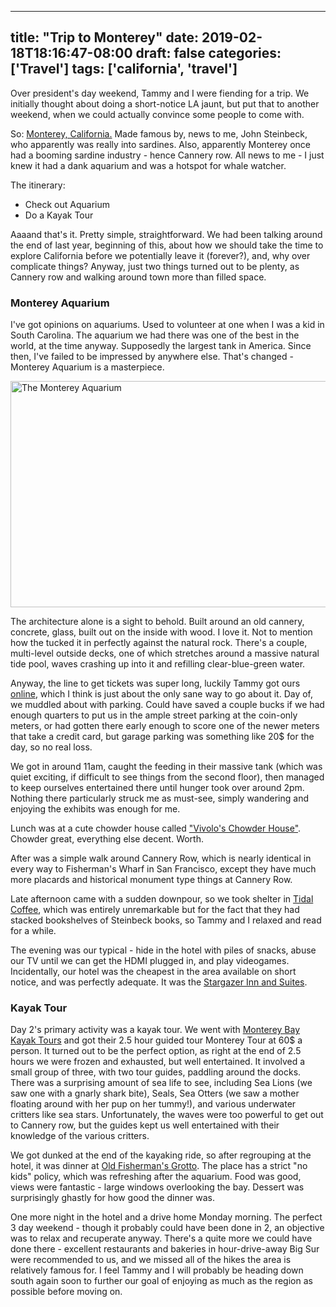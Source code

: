 
---
title: "Trip to Monterey"
date: 2019-02-18T18:16:47-08:00
draft: false
categories: ['Travel']
tags: ['california', 'travel']
---


Over president's day weekend, Tammy and I were fiending for a trip. We initially thought about doing a short-notice LA jaunt, but
put that to another weekend, when we could actually convince some people to come with.

So: [Monterey, California.](https://en.wikipedia.org/wiki/Monterey,_California) Made famous by, news to me, John Steinbeck, who
apparently was really into sardines. Also, apparently Monterey once had a booming sardine industry - hence Cannery row. All news
to me - I just knew it had a dank aquarium and was a hotspot for whale watcher.

The itinerary:

* Check out Aquarium
* Do a Kayak Tour

Aaaand that's it. Pretty simple, straightforward. We had been talking around the end of last year, beginning of this, about how
we should take the time to explore California before we potentially leave it (forever?), and, why over complicate things? Anyway,
just two things turned out to be plenty, as Cannery row and walking around town more than filled space.

### Monterey Aquarium
I've got opinions on aquariums. Used to volunteer at one when I was a kid in South Carolina. The aquarium we had there was
one of the best in the world, at the time anyway. Supposedly the largest tank in America. Since then, I've failed to be
impressed by anywhere else. That's changed - Monterey Aquarium is a masterpiece.

<img
    src="/aquarium.jpg"
    alt="The Monterey Aquarium"
    width="544"
    height="362" />

The architecture alone is a sight to behold. Built around an old cannery, concrete, glass, built out on the inside with wood.
I love it. Not to mention how the tucked it in perfectly against the natural rock. There's a couple, multi-level outside decks,
one of which stretches around a massive natural tide pool, waves crashing up into it and refilling clear-blue-green water.

Anyway, the line to get tickets was super long, luckily Tammy got ours [online](https://www.montereybayaquarium.org/visit/admission-tickets),
which I think is just about the only sane way to go about it. Day of, we muddled about with parking. Could have saved a couple bucks if we had
enough quarters to put us in the ample street parking at the coin-only meters, or had gotten there early enough to score one of the newer
meters that take a credit card, but garage parking was something like 20$ for the day, so no real loss.

We got in around 11am, caught the feeding in their massive tank (which was quiet exciting, if difficult to see things from the second floor),
then managed to keep ourselves entertained there until hunger took over around 2pm. Nothing there particularly struck me as must-see, simply
wandering and enjoying the exhibits was enough for me.

Lunch was at a cute chowder house called ["Vivolo's Chowder House"](https://goo.gl/maps/V9xpRRethaH2). Chowder great, everything else decent.
Worth.

After was a simple walk around Cannery Row, which is nearly identical in every way to Fisherman's Wharf in San Francisco, except
they have much more placards and historical monument type things at Cannery Row.

Late afternoon came with a sudden downpour, so we took shelter in [Tidal Coffee](https://goo.gl/maps/Zo97jtHbePU2), which was entirely
unremarkable but for the fact that they had stacked bookshelves of Steinbeck books, so Tammy and I relaxed and read for a while.

The evening was our typical - hide in the hotel with piles of snacks, abuse our TV until we can get the HDMI plugged in, and
play videogames. Incidentally, our hotel was the cheapest in the area available on short notice, and was perfectly adequate.
It was the [Stargazer Inn and Suites](https://goo.gl/maps/jNdcqY4KzNr).

### Kayak Tour
Day 2's primary activity was a kayak tour. We went with [Monterey Bay Kayak Tours](https://www.montereybaykayaks.com/) and
got their 2.5 hour guided tour Monterey Tour at 60$ a person. It turned out to be the perfect option, as right at the end of
2.5 hours we were frozen and exhausted, but well entertained. It involved a small group of three, with two tour guides, paddling
around the docks. There was a surprising amount of sea life to see, including Sea Lions (we saw one with a gnarly shark bite),
Seals, Sea Otters (we saw a mother floating around with her pup on her tummy!), and various underwater critters like sea stars.
Unfortunately, the waves were too powerful to get out to Cannery row, but the guides kept us well entertained with their knowledge
of the various critters.

We got dunked at the end of the kayaking ride, so after regrouping at the hotel, it was dinner at [Old Fisherman's Grotto](https://goo.gl/maps/fJBMxkUTXMS2).
The place has a strict "no kids" policy, which was refreshing after the aquarium. Food was good, views were fantastic - large
windows overlooking the bay. Dessert was surprisingly ghastly for how good the dinner was.

One more night in the hotel and a drive home Monday morning. The perfect 3 day weekend - though it probably could have been done in 2,
an objective was to relax and recuperate anyway. There's a quite more we could have done there - excellent restaurants and bakeries
in hour-drive-away Big Sur were recommended to us, and we missed all of the hikes the area is relatively famous for. I feel Tammy and
I will probably be heading down south again soon to further our goal of enjoying as much as the region as possible before moving on.
